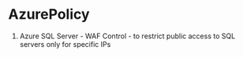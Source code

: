 # AzurePolicy

1. Azure SQL Server - WAF Control - to restrict public access to SQL servers only for specific IPs

